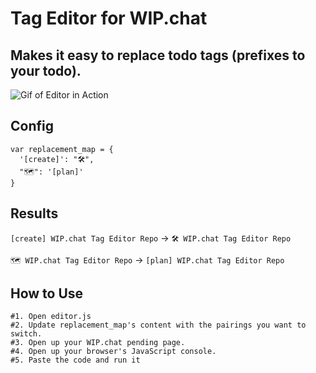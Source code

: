 Tag Editor for WIP.chat
===

Makes it easy to replace todo tags (prefixes to your todo).
---

![Gif of Editor in Action](http://public.designbymobi.us/img/wip-todo-update.gif)

## Config ##

```
var replacement_map = {
  '[create]': "🛠️",
  "🗺️": '[plan]'
}
```

## Results ##

`[create] WIP.chat Tag Editor Repo` -> `🛠️ WIP.chat Tag Editor Repo`

`🗺️ WIP.chat Tag Editor Repo` -> `[plan] WIP.chat Tag Editor Repo`


How to Use
---

```
#1. Open editor.js
#2. Update replacement_map's content with the pairings you want to switch.
#3. Open up your WIP.chat pending page.
#4. Open up your browser's JavaScript console.
#5. Paste the code and run it
```